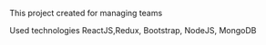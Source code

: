 This project created for managing teams

Used technologies ReactJS,Redux, Bootstrap, NodeJS, MongoDB


